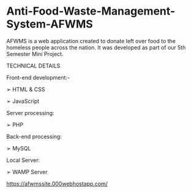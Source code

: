 # Anti-Food-Waste-Management-System-AFWMS
AFWMS is a web application created to donate left over food to the homeless people across the nation. It was developed as part of our 5th Semester Mini Project. 

TECHNICAL DETAILS 

Front-end development:-

➢ HTML & CSS

➢ JavaScript

Server processing: 

➢ PHP

Back-end processing: 

➢ MySQL

Local Server:

➢ WAMP Server

https://afwmssite.000webhostapp.com/

